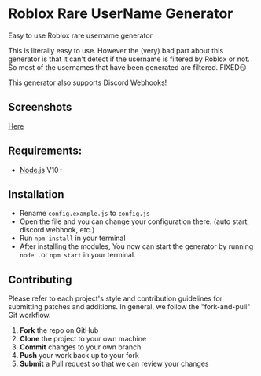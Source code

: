 
# Roblox Rare UserName Generator

Easy to use Roblox rare username generator

This is literally easy to use. However the (very) bad part about this generator is that it can't detect if the username is filtered by Roblox or not. So most of the usernames that have been generated are filtered. FIXED😏

This generator also supports Discord Webhooks!


## Screenshots

[Here](https://github.com/ahmednore/Roblox-Rare-UserName-Generator/blob/main/sexy-image.jpg)


## Requirements:

- [Node.js](https://nodejs.org/en/download/) V10+


## Installation

- Rename ```config.example.js``` to ```config.js```
- Open the file and you can change your configuration there. (auto start, discord webhook, etc.)
- Run ```npm install``` in your terminal
- After installing the modules, You now can start the generator by running ```node .```or ```npm start``` in your terminal.


## Contributing

Please refer to each project's style and contribution guidelines for submitting patches and additions. In general, we follow the "fork-and-pull" Git workflow.

1. **Fork** the repo on GitHub
2. **Clone** the project to your own machine
3. **Commit** changes to your own branch
4. **Push** your work back up to your fork
5. **Submit** a Pull request so that we can review your changes
